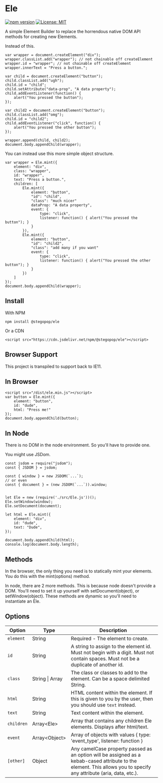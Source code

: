 # Ele

[![npm version](https://badge.fury.io/js/ele.svg)](//npmjs.com/package/@stegopop/ele)
[![License: MIT](https://img.shields.io/badge/License-MIT-yellow.svg)](https://opensource.org/licenses/MIT)

A simple Element Builder to replace the horrendous native DOM API methods for creating new Elements.

Instead of this.

```
var wrapper = document.createElement("div");
wrapper.classList.add("wrapper"); // not chainable off createElement
wrapper.id = "wrapper"; // not chainable off createElement
wrapper.innerText = "Press a button.";

var child = document.createElement("button");
child.classList.add("ugh");
child.id = "child";
child.setAttribute("data-prop", "A data property");
child.addEventListener(function() {
    alert("You pressed the button");
});

var child2 = document.createElement("button");
child.classList.add("omg");
child.id = "child2";
child.addEventListener("click", function() {
    alert("You pressed the other button");
});

wrapper.append(child, child2);
document.body.appendChild(wrapper);
```

You can instead use this more simple object structure.

```
var wrapper = Ele.mint({
    element: "div",
    class: "wrapper",
    id: "wrapper",
    text: "Press a button.",
    children: [
        Ele.mint({
            element: "button",
            "id": "child",
            "class": "much nicer"
            dataProp: "A data property",
            event: {
                type: "click",
                listener: function() { alert("You pressed the button"); }
            }
        }),
        Ele.mint({
            element: "button",
            "id": "child2",
            "class": "add many if you want"
            event: {
                type: "click",
                listener: function() { alert("You pressed the other button"); }
            }
        })
    ]
});
document.body.appendChild(wrapper);
```

## Install

With NPM

```
npm install @stegopop/ele
```

Or a CDN

```
<script src="https://cdn.jsdelivr.net/npm/@stegopop/ele"></script>
```

## Browser Support

This project is transpiled to support back to IE11.

## In Browser

```
<script src="/dist/ele.min.js"></script>
var button = Ele.mint({
    element: "button",
    id: "dude",
    html: "Press me!"
});
document.body.appendChild(button);
```

## In Node

There is no DOM in the node environment. So you'll have to provide one. 

You might use JSDom.

```
const jsdom = require("jsdom");
const { JSDOM } = jsdom;

const { window } = new JSDOM(`...`);
// or even
const { document } = (new JSDOM(`...`)).window;


let Ele = new (require('./src/Ele.js'))();
Ele.setWindow(window);
Ele.setDocument(document);

let html = Ele.mint({
    element: "div",
    id: "dude",
    text: "Dude",
});

document.body.appendChild(html);
console.log(document.body.length);
```

## Methods

In the browser, the only thing you need is to statically mint your elements.
You do this with the mint(options) method.

In node, there are 2 more methods. This is because node doesn't provide a DOM. You'll need to set it up yourself with setDocument(object), or setWindow(object). These methods are dynamic so you'll need to instantiate an Ele.

## Options

| Option     | Type   | Description |
| ---------- | ------ | ----------- |
| `element`  | String | Required - The element to create. |
| `id`       | String | A string to assign to the element id. Must not begin with a digit. Must not contain spaces. Must not be a duplicate of another id. |
| `class`    | String \| Array | The class or classes to add to the element. Can be a space delimited String. |
| `html`     | String | HTML content within the element. If this is given to you by the user, then you should use `text` instead. |
| `text`     | String | Text content within the element. |
| `children` | Array&lt;Ele&gt; | Array that contains any children Ele elements. Displays after html/text. |
| `event` | Array&lt;Object&gt; | Array of objects with values { type: 'event_type', listener: function } |
| `[other]` | Object | Any camelCase property passed as an option will be assigned as a kebab-cased attribute to the element. This allows you to specify any attribute (aria, data, etc.). |